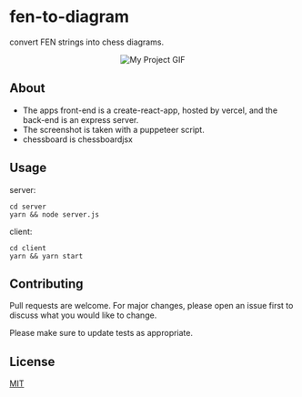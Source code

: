 # fen-to-diagram
convert FEN strings into chess diagrams.

<p align="center"> 
  <img src="/client/public/mac.gif" alt="My Project GIF" width="auto" height="auto">
</p>

## About
- The apps front-end is a create-react-app, hosted by vercel, and the back-end is an express server.
- The screenshot is taken with a puppeteer script.
- chessboard is chessboardjsx

## Usage
server:

```
cd server
yarn && node server.js
```

client:

```
cd client
yarn && yarn start
```

## Contributing

Pull requests are welcome. For major changes, please open an issue first to discuss what you would like to change.

Please make sure to update tests as appropriate.

## License

[MIT](https://choosealicense.com/licenses/mit/)
